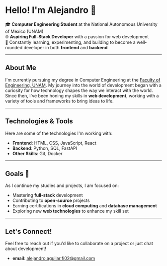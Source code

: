 # Hello! I'm Alejandro 👋

🎓 **Computer Engineering Student** at the National Autonomous University of Mexico (UNAM)  
🌐 **Aspiring Full-Stack Developer** with a passion for web development  
🚀 Constantly learning, experimenting, and building to become a well-rounded developer in both **frontend** and **backend**

---

## About Me

I'm currently pursuing my degree in Computer Engineering at the [Faculty of Engineering, UNAM](https://www.fi.unam.mx/). My journey into the world of development began with a curiosity for how technology shapes the way we interact with the world. Since then, I've been honing my skills in **web development**, working with a variety of tools and frameworks to bring ideas to life.

---

## Technologies & Tools  
Here are some of the technologies I'm working with:

- **Frontend**: HTML, CSS, JavaScript, React  
- **Backend**: Python, SQL, FastAPI  
- **Other Skills**: Git, Docker

---

## Goals 🌱

As I continue my studies and projects, I am focused on:

- Mastering **full-stack** development  
- Contributing to **open-source** projects  
- Earning certifications in **cloud computing** and **database management**  
- Exploring new **web technologies** to enhance my skill set

---

## Let's Connect!

Feel free to reach out if you'd like to collaborate on a project or just chat about development!
- **email**: alejandro.aguilar.fi02@gmail.com
